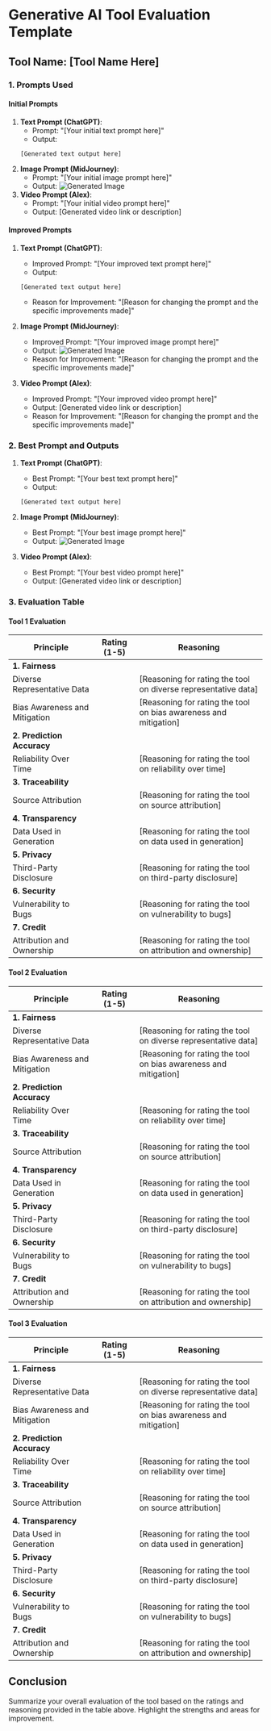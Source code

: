 # Generative AI Tool Evaluation Template

## Tool Name: [Tool Name Here]

### 1. Prompts Used

#### Initial Prompts
1. **Text Prompt (ChatGPT)**: 
    - Prompt: "[Your initial text prompt here]"
    - Output: 
    ```
    [Generated text output here]
    ```
2. **Image Prompt (MidJourney)**:
    - Prompt: "[Your initial image prompt here]"
    - Output: 
    ![Generated Image](image_url)
3. **Video Prompt (Alex)**:
    - Prompt: "[Your initial video prompt here]"
    - Output: 
    [Generated video link or description]

#### Improved Prompts
1. **Text Prompt (ChatGPT)**:
    - Improved Prompt: "[Your improved text prompt here]"
    - Output: 
    ```
    [Generated text output here]
    ```
    - Reason for Improvement: "[Reason for changing the prompt and the specific improvements made]"

2. **Image Prompt (MidJourney)**:
    - Improved Prompt: "[Your improved image prompt here]"
    - Output: 
    ![Generated Image](image_url)
    - Reason for Improvement: "[Reason for changing the prompt and the specific improvements made]"

3. **Video Prompt (Alex)**:
    - Improved Prompt: "[Your improved video prompt here]"
    - Output: 
    [Generated video link or description]
    - Reason for Improvement: "[Reason for changing the prompt and the specific improvements made]"

### 2. Best Prompt and Outputs

1. **Text Prompt (ChatGPT)**:
    - Best Prompt: "[Your best text prompt here]"
    - Output: 
    ```
    [Generated text output here]
    ```

2. **Image Prompt (MidJourney)**:
    - Best Prompt: "[Your best image prompt here]"
    - Output: 
    ![Generated Image](image_url)

3. **Video Prompt (Alex)**:
    - Best Prompt: "[Your best video prompt here]"
    - Output: 
    [Generated video link or description]

### 3. Evaluation Table

#### Tool 1 Evaluation
| Principle                    | Rating (1-5) | Reasoning                                                                                  |
|------------------------------|--------------|--------------------------------------------------------------------------------------------|
| **1. Fairness**              |              |                                                                                            |
| Diverse Representative Data  |              | [Reasoning for rating the tool on diverse representative data]                             |
| Bias Awareness and Mitigation|              | [Reasoning for rating the tool on bias awareness and mitigation]                           |
| **2. Prediction Accuracy**   |              |                                                                                            |
| Reliability Over Time        |              | [Reasoning for rating the tool on reliability over time]                                   |
| **3. Traceability**          |              |                                                                                            |
| Source Attribution           |              | [Reasoning for rating the tool on source attribution]                                      |
| **4. Transparency**          |              |                                                                                            |
| Data Used in Generation      |              | [Reasoning for rating the tool on data used in generation]                                 |
| **5. Privacy**               |              |                                                                                            |
| Third-Party Disclosure       |              | [Reasoning for rating the tool on third-party disclosure]                                  |
| **6. Security**              |              |                                                                                            |
| Vulnerability to Bugs        |              | [Reasoning for rating the tool on vulnerability to bugs]                                   |
| **7. Credit**                |              |                                                                                            |
| Attribution and Ownership    |              | [Reasoning for rating the tool on attribution and ownership]                               |

#### Tool 2 Evaluation
| Principle                    | Rating (1-5) | Reasoning                                                                                  |
|------------------------------|--------------|--------------------------------------------------------------------------------------------|
| **1. Fairness**              |              |                                                                                            |
| Diverse Representative Data  |              | [Reasoning for rating the tool on diverse representative data]                             |
| Bias Awareness and Mitigation|              | [Reasoning for rating the tool on bias awareness and mitigation]                           |
| **2. Prediction Accuracy**   |              |                                                                                            |
| Reliability Over Time        |              | [Reasoning for rating the tool on reliability over time]                                   |
| **3. Traceability**          |              |                                                                                            |
| Source Attribution           |              | [Reasoning for rating the tool on source attribution]                                      |
| **4. Transparency**          |              |                                                                                            |
| Data Used in Generation      |              | [Reasoning for rating the tool on data used in generation]                                 |
| **5. Privacy**               |              |                                                                                            |
| Third-Party Disclosure       |              | [Reasoning for rating the tool on third-party disclosure]                                  |
| **6. Security**              |              |                                                                                            |
| Vulnerability to Bugs        |              | [Reasoning for rating the tool on vulnerability to bugs]                                   |
| **7. Credit**                |              |                                                                                            |
| Attribution and Ownership    |              | [Reasoning for rating the tool on attribution and ownership]                               |

#### Tool 3 Evaluation
| Principle                    | Rating (1-5) | Reasoning                                                                                  |
|------------------------------|--------------|--------------------------------------------------------------------------------------------|
| **1. Fairness**              |              |                                                                                            |
| Diverse Representative Data  |              | [Reasoning for rating the tool on diverse representative data]                             |
| Bias Awareness and Mitigation|              | [Reasoning for rating the tool on bias awareness and mitigation]                           |
| **2. Prediction Accuracy**   |              |                                                                                            |
| Reliability Over Time        |              | [Reasoning for rating the tool on reliability over time]                                   |
| **3. Traceability**          |              |                                                                                            |
| Source Attribution           |              | [Reasoning for rating the tool on source attribution]                                      |
| **4. Transparency**          |              |                                                                                            |
| Data Used in Generation      |              | [Reasoning for rating the tool on data used in generation]                                 |
| **5. Privacy**               |              |                                                                                            |
| Third-Party Disclosure       |              | [Reasoning for rating the tool on third-party disclosure]                                  |
| **6. Security**              |              |                                                                                            |
| Vulnerability to Bugs        |              | [Reasoning for rating the tool on vulnerability to bugs]                                   |
| **7. Credit**                |              |                                                                                            |
| Attribution and Ownership    |              | [Reasoning for rating the tool on attribution and ownership]                               |

## Conclusion
Summarize your overall evaluation of the tool based on the ratings and reasoning provided in the table above. Highlight the strengths and areas for improvement.
